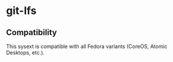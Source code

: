 # git-lfs

## Compatibility

This sysext is compatible with all Fedora variants (CoreOS, Atomic Desktops,
etc.).
